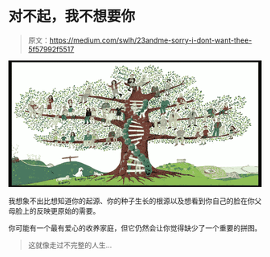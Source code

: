 # 对不起，我不想要你

> 原文：<https://medium.com/swlh/23andme-sorry-i-dont-want-thee-5f57992f5517>

![](img/f2b2f3cf86526b8c5e5b44a1edab95ed.png)

我想象不出比想知道你的起源、你的种子生长的根源以及想看到你自己的脸在你父母脸上的反映更原始的需要。

你可能有一个最有爱心的收养家庭，但它仍然会让你觉得缺少了一个重要的拼图。

> 这就像走过不完整的人生…